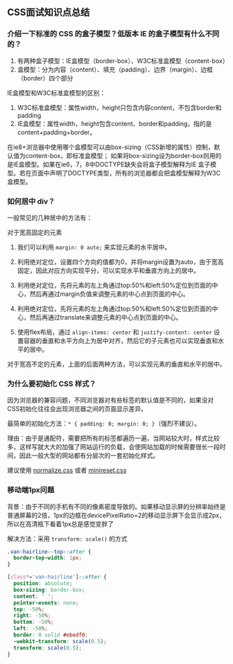 ## CSS面试知识点总结

### 介绍一下标准的 CSS 的盒子模型？低版本 IE 的盒子模型有什么不同的？

1. 有两种盒子模型：IE盒模型（border-box）、W3C标准盒模型（content-box）
2. 盒模型：分为内容（content）、填充（padding）、边界（margin）、边框（border）四个部分

IE盒模型和W3C标准盒模型的区别：

1. W3C标准盒模型：属性width，height只包含内容content，不包含border和padding
2. IE盒模型：属性width，height包含content、border和padding，指的是content+padding+border。

在ie8+浏览器中使用哪个盒模型可以由box-sizing（CSS新增的属性）控制，默认值为content-box，即标准盒模型；
如果将box-sizing设为border-box则用的是IE盒模型。如果在ie6，7，8中DOCTYPE缺失会将盒子模型解释为IE 盒子模型。若在页面中声明了DOCTYPE类型，所有的浏览器都会把盒模型解释为W3C盒模型。

### 如何居中 div？

一般常见的几种居中的方法有：

对于宽高固定的元素

1. 我们可以利用 `margin: 0 auto;` 来实现元素的水平居中。

2. 利用绝对定位，设置四个方向的值都为0，并将margin设置为auto，由于宽高固定，因此对应方向实现平分，可以实现水平和垂直方向上的居中。

3. 利用绝对定位，先将元素的左上角通过top:50%和left:50%定位到页面的中心，然后再通过margin负值来调整元素的中心点到页面的中心。

4. 利用绝对定位，先将元素的左上角通过top:50%和left:50%定位到页面的中心，然后再通过translate来调整元素的中心点到页面的中心。

5. 使用flex布局，通过 `align-items: center` 和 `justify-content: center` 设置容器的垂直和水平方向上为居中对齐，然后它的子元素也可以实现垂直和水平的居中。

对于宽高不定的元素，上面的后面两种方法，可以实现元素的垂直和水平的居中。

### 为什么要初始化 CSS 样式？

因为浏览器的兼容问题，不同浏览器对有些标签的默认值是不同的，如果没对CSS初始化往往会出现浏览器之间的页面显示差异。

最简单的初始化方法：`* { padding: 0; margin: 0; }`（强烈不建议）。

理由：由于是通配符，需要把所有的标签都遍历一遍，当网站较大时，样式比较多，这样写就大大的加强了网站运行的负载，会使网站加载的时候需要很长一段时间，因此一般大型的网站都有分层次的一套初始化样式。

建议使用 [normalize.css](http://necolas.github.io/normalize.css/) 或者 [minireset.css](https://jgthms.com/minireset.css/)

### 移动端1px问题

背景：由于不同的手机有不同的像素密度导致的。如果移动显示屏的分辨率始终是普通屏幕的2倍，1px的边框在devicePixelRatio=2的移动显示屏下会显示成2px，所以在高清瓶下看着1px总是感觉变胖了

解决方法：采用 `transform: scale()` 的方式

```css
.van-hairline--top::after {
  border-top-width: 1px;
}

[class*='van-hairline']::after {
  position: absolute;
  box-sizing: border-box;
  content: ' ';
  pointer-events: none;
  top: -50%;
  right: -50%;
  bottom: -50%;
  left: -50%;
  border: 0 solid #ebedf0;
  -webkit-transform: scale(0.5);
  transform: scale(0.5);
}
```

